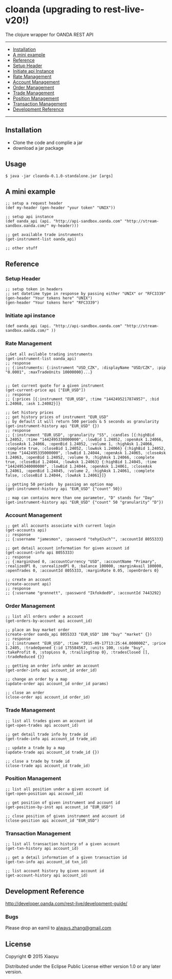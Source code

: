 # cloanda (upgrading to rest-live-v20!)

The clojure wrapper for OANDA REST API 

----
- [Installation](#installation)
- [A mini example](#A-mini-example)
- [Reference](#reference)
 - [Setup Header ](#setup-header)
 - [Initiate api Instance](#initiate-api-instance)
 - [Rate Management](#rate-management)
 - [Account Management](#account-management)
 - [Order Management](#order-management)
 - [Trade Management](#trade-management)
 - [Position Management](#position-management)
 - [Transaction Management](#transaction-management)
- [Development Reference](#development-reference)


----


## Installation

* Clone the code and complie a jar
* download a jar package

## Usage

    $ java -jar cloanda-0.1.0-standalone.jar [args]

## A mini example

    ;; setup a request header
    (def my-header (gen-header "your token" "UNIX"))
    
    ;; setup api instance
    (def oanda_api (api. "http://api-sandbox.oanda.com" "http://stream-sandbox.oanda.com/" my-header)))
    
    ;; get available trade instruments
    (get-instrument-list oanda_api)
    
    ;; other stuff

## Reference

### Setup Header 
    ;; setup token in headers
    ;; set datetime type in response by passing either "UNIX" or "RFC3339"
    (gen-header "Your tokens here" "UNIX")
    (gen-header "Your tokens here" "RFC3339")
    
### Initiate api instance
    (def oanda_api (api. "http://api-sandbox.oanda.com" "http://stream-sandbox.oanda.com/" ))

### Rate Management
    ;;Get all avilable trading instruments
    (get-instrument-list oanda_api)
    ;; response
    ;; {:instruments: {:instrument "USD_CZK", :displayName "USD/CZK", :pip "0.0001", :maxTradeUnits 10000000}...}


    ;; Get current quote for a given instrument
    (get-current-price api ["EUR_USD"])
    ;; response
    ;; {:prices [{:instrument "EUR_USD", :time "1442495217874957", :bid 1.24068, :ask 1.24082}]}

    ;; Get history prices
    ;; get history prices of instrument "EUR_USD"
    ;; by default it will return 500 periods & 5 seconds as granularity
    (get-instrument-history api "EUR_USD" {})
    ;; response
    ;; {:instrument "EUR_USD", :granularity "S5", :candles [{:highBid 1.24052, :time "1442495330000000", :lowBid 1.24052, :openAsk 1.24066, :closeAsk 1.24066, :openBid 1.24052, :volume 1, :highAsk 1.24066, :complete true, :closeBid 1.24052, :lowAsk 1.24066} {:highBid 1.24052, :time "1442495335000000", :lowBid 1.24044, :openAsk 1.24065, :closeAsk 1.24063, :openBid 1.24052, :volume 9, :highAsk 1.24066, :complete true, :closeBid 1.24044, :lowAsk 1.24063} {:highBid 1.24045, :time "1442495340000000", :lowBid 1.24044, :openAsk 1.24061, :closeAsk 1.24061, :openBid 1.24045, :volume 2, :highAsk 1.24061, :complete false, :closeBid 1.24044, :lowAsk 1.24061}]}
    
    ;; getting 50 periods  by passing an option map
    (get-instrument-history api "EUR_USD" {"count" 50})
    
    ;; map can contains more than one parameter, "D" stands for "Day"
    (get-instrument-history api "EUR_USD" {"count" 50 "granularity" "D"})

### Account Management
    ;; get all accounts associate with current login
    (get-accounts api)
    ;; response
    ;; {:username "jamesmon", :password "tehydJuch^", :accountId 8055333}
    
    ;; get detail account information for given account id
    (get-account-info api 8055333)
    ;; response
    ;; {:marginUsed 0, :accountCurrency "USD", :accountName "Primary", :realizedPl 0, :unrealizedPl 0, :balance 100000, :marginAvail 100000, :openTrades 0, :accountId 8055333, :marginRate 0.05, :openOrders 0}
    
    ;; create an account
    (create-account api)
    ;; response
    ;; {:username "grennett", :password "Ikfokded9", :accountId 7443292}
    
### Order Management
    ;; list all orders under a account
    (get-orders-by-account api account_id)
    
    ;; place an buy market order
    (create-order oanda_api 8055333 "EUR_USD" 100 "buy" "market" {})
    ;; response
    ;; {:instrument "EUR_USD", :time "2015-09-17T13:25:44.000000Z", :price 1.2405, :tradeOpened {:id 175584567, :units 100, :side "buy", :takeProfit 0, :stopLoss 0, :trailingStop 0}, :tradesClosed [], :tradeReduced {}}
    
    ;; getting an order info under an account
    (get-order-info api account_id order_id)
    
    ;; change an order by a map
    (update-order api account_id order_id params)
    
    ;; close an order
    (close-order api account_id order_id)
    
### Trade Management

    ;; list all trades given an account id
    (get-open-trades api account_id)
    
    ;; get detail trade info by trade id
    (get-trade-info api account_id trade_id)
    
    ;; update a trade by a map
    (update-trade api account_id trade_id {})
    
    ;; close a trade by trade id
    (close-trade api account_id trade_id)

### Position Management

    ;; list all position under a given account id
    (get-open-position api account_id)
    
    ;; get position of given instrument and account id
    (get-position-by-inst api account_id "EUR_USD")
    
    ;; close position of given instrument and account id
    (close-position api account_id "EUR_USD")


### Transaction Management

    ;; list all transaction history of a given account
    (get-txn-history api account_id)
    
    ;; get a detail information of a given transaction id
    (get-txn-info api account_id txn_id)
    
    ;; list account history by given account id
    (get-account-history api account_id)




## Development Reference

http://developer.oanda.com/rest-live/development-guide/



### Bugs
Please drop an eamil to always.zhang@gmail.com

## License

Copyright © 2015 Xiaoyu

Distributed under the Eclipse Public License either version 1.0 or any later version.



